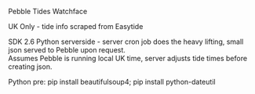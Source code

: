 Pebble Tides Watchface

UK Only - tide info scraped from Easytide

SDK 2.6
Python serverside - server cron job does the heavy lifting, small json served to Pebble upon request.  
Assumes Pebble is running local UK time, server adjusts tide times before creating json.  

Python pre:
pip install beautifulsoup4;
pip install python-dateutil




